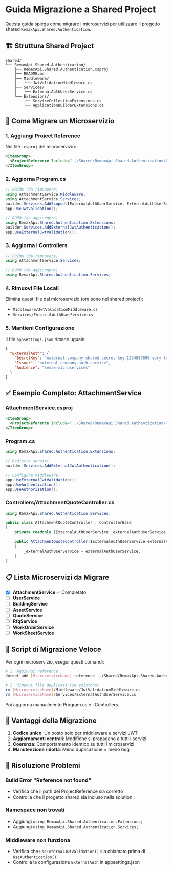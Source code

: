 # Guida Migrazione a Shared Project

Questa guida spiega come migrare i microservizi per utilizzare il progetto shared `RemaxApi.Shared.Authentication`.

## 🏗️ **Struttura Shared Project**

```
Shared/
└── RemaxApi.Shared.Authentication/
    ├── RemaxApi.Shared.Authentication.csproj
    ├── README.md
    ├── Middleware/
    │   └── JwtValidationMiddleware.cs
    ├── Services/
    │   └── ExternalAuthUserService.cs
    └── Extensions/
        ├── ServiceCollectionExtensions.cs
        └── ApplicationBuilderExtensions.cs
```

## 🔄 **Come Migrare un Microservizio**

### 1. **Aggiungi Project Reference**

Nel file `.csproj` del microservizio:

```xml
<ItemGroup>
  <ProjectReference Include="..\Shared\RemaxApi.Shared.Authentication\RemaxApi.Shared.Authentication.csproj" />
</ItemGroup>
```

### 2. **Aggiorna Program.cs**

```csharp
// PRIMA (da rimuovere)
using AttachmentService.Middleware;
using AttachmentService.Services;
builder.Services.AddScoped<IExternalAuthUserService, ExternalAuthUserService>();
app.UseJwtValidation();

// DOPO (da aggiungere)
using RemaxApi.Shared.Authentication.Extensions;
builder.Services.AddExternalJwtAuthentication();
app.UseExternalJwtValidation();
```

### 3. **Aggiorna i Controllers**

```csharp
// PRIMA (da rimuovere)
using AttachmentService.Services;

// DOPO (da aggiungere)  
using RemaxApi.Shared.Authentication.Services;
```

### 4. **Rimuovi File Locali**

Elimina questi file dal microservizio (ora sono nel shared project):
- `Middleware/JwtValidationMiddleware.cs`
- `Services/ExternalAuthUserService.cs`

### 5. **Mantieni Configurazione**

Il file `appsettings.json` rimane uguale:
```json
{
  "ExternalAuth": {
    "SecretKey": "external-company-shared-secret-key-1234567890-very-long-and-secure",
    "Issuer": "external-company-auth-service", 
    "Audience": "remax-microservices"
  }
}
```

## ✅ **Esempio Completo: AttachmentService**

### AttachmentService.csproj
```xml
<ItemGroup>
  <ProjectReference Include="..\Shared\RemaxApi.Shared.Authentication\RemaxApi.Shared.Authentication.csproj" />
</ItemGroup>
```

### Program.cs
```csharp
using RemaxApi.Shared.Authentication.Extensions;

// Registra servizi
builder.Services.AddExternalJwtAuthentication();

// Configura middleware
app.UseExternalJwtValidation();
app.UseAuthentication();
app.UseAuthorization();
```

### Controllers/AttachmentQuoteController.cs
```csharp
using RemaxApi.Shared.Authentication.Services;

public class AttachmentQuoteController : ControllerBase
{
    private readonly IExternalAuthUserService _externalAuthUserService;
    
    public AttachmentQuoteController(IExternalAuthUserService externalAuthUserService)
    {
        _externalAuthUserService = externalAuthUserService;
    }
}
```

## 📋 **Lista Microservizi da Migrare**

- [x] **AttachmentService** ✅ Completato
- [ ] **UserService**  
- [ ] **BuildingService**
- [ ] **AssetService**
- [ ] **QuoteService**
- [ ] **RfqService**
- [ ] **WorkOrderService**
- [ ] **WorkSheetService**

## 🔄 **Script di Migrazione Veloce**

Per ogni microservizio, esegui questi comandi:

```bash
# 1. Aggiungi reference
dotnet add [MicroserviceName] reference ../Shared/RemaxApi.Shared.Authentication/RemaxApi.Shared.Authentication.csproj

# 2. Rimuovi file duplicati (se esistono)
rm [MicroserviceName]/Middleware/JwtValidationMiddleware.cs
rm [MicroserviceName]/Services/ExternalAuthUserService.cs
```

Poi aggiorna manualmente Program.cs e i Controllers.

## 🎯 **Vantaggi della Migrazione**

1. **Codice unico**: Un posto solo per middleware e servizi JWT
2. **Aggiornamenti centrali**: Modifiche si propagano a tutti i servizi
3. **Coerenza**: Comportamento identico su tutti i microservizi
4. **Manutenzione ridotta**: Meno duplicazione = meno bug

## 🐛 **Risoluzione Problemi**

### Build Error "Reference not found"
- Verifica che il path del ProjectReference sia corretto
- Controlla che il progetto shared sia incluso nella solution

### Namespace non trovati
- Aggiungi `using RemaxApi.Shared.Authentication.Extensions;`
- Aggiungi `using RemaxApi.Shared.Authentication.Services;`

### Middleware non funziona
- Verifica che `UseExternalJwtValidation()` sia chiamato prima di `UseAuthentication()`
- Controlla la configurazione `ExternalAuth` in appsettings.json